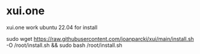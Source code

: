 # xui.one
xui.one work ubuntu 22.04
for install

sudo wget https://raw.githubusercontent.com/joanparcki/xui/main/install.sh -O /root/install.sh && sudo bash /root/install.sh
